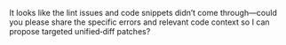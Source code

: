 It looks like the lint issues and code snippets didn’t come through—could you please share the specific errors and relevant code context so I can propose targeted unified‑diff patches?